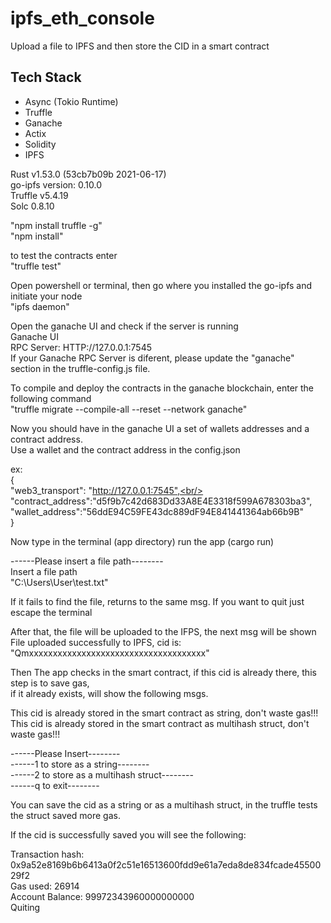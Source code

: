 # ipfs_eth_console
Upload a file to IPFS and then store the CID in a smart contract

<h2>Tech Stack</h2>

<ul>
  <li>Async (Tokio Runtime)</li>
  <li>Truffle</li>
  <li>Ganache</li>
  <li>Actix</li>
  <li>Solidity</li>
  <li>IPFS</li>
</ul>

Rust v1.53.0 (53cb7b09b 2021-06-17)<br/>
go-ipfs version: 0.10.0<br/>
Truffle v5.4.19<br/>
Solc 0.8.10<br/>



"npm install truffle -g"<br/>
"npm install"

to test the contracts enter<br/>
"truffle test"

Open powershell or terminal, then go where you installed the go-ipfs and initiate your node<br/>
"ipfs daemon"

Open the ganache UI and check if the server is running<br/>
Ganache UI <br/>
RPC Server: HTTP://127.0.0.1:7545<br/>
If your Ganache RPC Server is diferent, please update the "ganache" section in the truffle-config.js file.

To compile and deploy the contracts in the ganache blockchain, enter the following command<br/>
"truffle migrate --compile-all --reset --network ganache"

Now you should have in the ganache UI a set of wallets addresses and a contract address.<br/>
Use a wallet and the contract address in the config.json 

ex:<br/>
{<br/>
    "web3_transport": "http://127.0.0.1:7545",<br/>
    "contract_address":"d5f9b7c42d683Dd33A8E4E3318f599A678303ba3",<br/>
    "wallet_address":"56ddE94C59FE43dc889dF94E841441364ab66b9B"<br/>
}<br/>

Now type in the terminal (app directory) run the app (cargo run)

------Please insert a file path--------<br/>
Insert a file path<br/>
"C:\Users\User\test.txt"<br/>

If it fails to find the file, returns to the same msg. If you want to quit just escape the terminal<br/>

After that, the file will be uploaded to the IFPS, the next msg will be shown<br/>
File uploaded successfully to IPFS, cid is: "Qmxxxxxxxxxxxxxxxxxxxxxxxxxxxxxxxxxxxxx"<br/>

Then The app checks in the smart contract, if this cid is already there, this step is to save gas,<br/>
if it already exists, will show the following msgs.

This cid is already stored in the smart contract as string, don't waste gas!!!<br/>
This cid is already stored in the smart contract as multihash struct, don't waste gas!!!<br/>

------Please Insert--------<br/>
------1 to store as a string--------<br/>
------2 to store as a multihash struct--------<br/>
------q to exit--------<br/>

You can save the cid as a string or as a multihash struct, in the truffle tests the struct saved more gas.

If the cid is successfully saved you will see the following:

Transaction hash: 0x9a52e8169b6b6413a0f2c51e16513600fdd9e61a7eda8de834fcade4550029f2<br/>
Gas used: 26914<br/>
Account Balance: 99972343960000000000<br/>
Quiting

